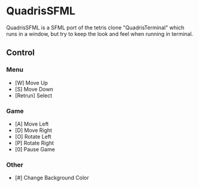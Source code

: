 # QuadrisSFML

QuadrisSFML is a SFML port of the tetris clone "QuadrisTerminal" which runs in a window, but try to keep the look and feel when running in terminal.

## Control

### Menu
- [W] Move Up
- [S] Move Down
- [Retrun] Select

### Game
- [A] Move Left
- [D] Move Right
- [O] Rotate Left
- [P] Rotate Right
- [0] Pause Game

### Other
- [#] Change Background Color
